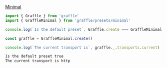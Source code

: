 <div class="ExampleSnippet">
<a href="../../examples/preset/minimal">Minimal</a>

<!-- dprint-ignore-start -->
```ts twoslash
import { Graffle } from 'graffle'
import { GraffleMinimal } from 'graffle/presets/minimal'

console.log(`Is the default preset`, Graffle.create === GraffleMinimal.create)

const graffle = GraffleMinimal.create()

console.log(`The current transport is`, graffle._.transports.current)
```
<!-- dprint-ignore-end -->

<!-- dprint-ignore-start -->
```txt
Is the default preset true
The current transport is http
```
<!-- dprint-ignore-end -->

</div>
